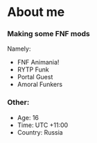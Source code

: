 # About me

### Making some FNF mods

Namely:

* FNF Animania!
* RYTP Funk
* Portal Guest
* Amoral Funkers

### Other:

* Age: 16
* Time: UTC +11:00
* Country: Russia
